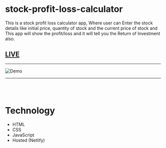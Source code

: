 # stock-profit-loss-calculator
This is a stock profit loss calculator app, Where user can Enter the stock details like initial price, quantity of stock and the current price of stock and This app will show the profit/loss and it will tell you the Return of Investment also.



## [LIVE](https://stock-profit-calculator-sakshi.netlify.app/)

---

![Demo](/icons/app-ss-org.png)

---
<br/>
<br/>

# Technology

- HTML
- CSS
- JavaScript
- Hosted (Netlify) 
